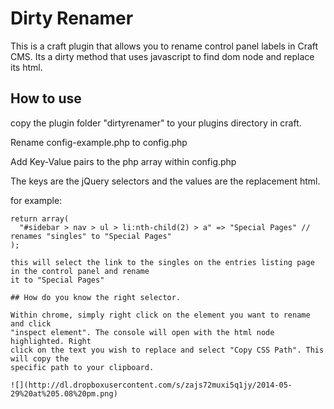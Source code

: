 # Dirty Renamer

This is a craft plugin that allows you to rename control panel labels in Craft
CMS. Its a dirty method that uses javascript to find dom node and replace its
html.


## How to use

copy the plugin folder "dirtyrenamer" to your plugins directory in craft.

Rename config-example.php to config.php

Add Key-Value pairs to the php array within config.php

The keys are the jQuery selectors and the values are the replacement html.

for example:

```
return array(
  "#sidebar > nav > ul > li:nth-child(2) > a" => "Special Pages" // renames "singles" to "Special Pages"
);

this will select the link to the singles on the entries listing page in the control panel and rename 
it to "Special Pages"

## How do you know the right selector.

Within chrome, simply right click on the element you want to rename and click 
"inspect element". The console will open with the html node highlighted. Right
click on the text you wish to replace and select "Copy CSS Path". This will copy the 
specific path to your clipboard.

![](http://dl.dropboxusercontent.com/s/zajs72muxi5q1jy/2014-05-29%20at%205.08%20pm.png)